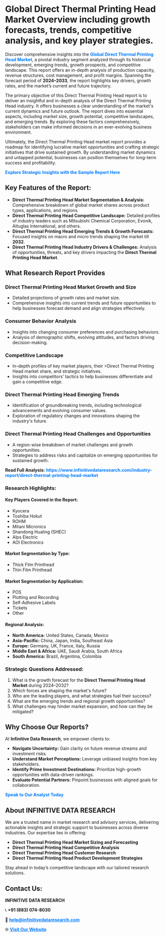 <h1>Global Direct Thermal Printing Head Market Overview including growth forecasts, trends, competitive analysis, and key player strategies.</h1>
<p>
Discover comprehensive insights into the 
<a href="https://www.infinitivedataresearch.com/industry-report/direct-thermal-printing-head-market" rel="dofollow" style="color: #007BFF; text-decoration: none;"><strong>Global Direct Thermal Printing Head Market</strong></a>, a pivotal industry segment analyzed through its historical development, emerging trends, growth prospects, and competitive landscape. This report offers an in-depth analysis of production capacity, revenue structures, cost management, and profit margins. Spanning the forecast period of <strong>2024–2033</strong>, the report highlights key drivers, growth rates, and the market’s current and future trajectory.
</p>
<p>
The primary objective of this Direct Thermal Printing Head report is to deliver an insightful and in-depth analysis of the Direct Thermal Printing Head industry. It offers businesses a clear understanding of the market's current dynamics and future outlook. The report dives into essential aspects, including market size, growth potential, competitive landscapes, and emerging trends. By exploring these factors comprehensively, stakeholders can make informed decisions in an ever-evolving business environment.
</p>
<p>
Ultimately, the Direct Thermal Printing Head market report provides a roadmap for identifying lucrative market opportunities and crafting strategic initiatives that drive sustained growth. By understanding market dynamics and untapped potential, businesses can position themselves for long-term success and profitability.
</p>
<p>
<a href="https://www.infinitivedataresearch.com/request-sample/reportId=107120" style="color: #007BFF; text-decoration: none;"><strong>Explore Strategic Insights with the Sample Report Here</strong></a>
</p>

<h2>Key Features of the Report:</h2>
<ul>
<li><strong>Direct Thermal Printing Head Market Segmentation & Analysis:</strong> Comprehensive breakdown of global market shares across product types, applications, and regions.</li>
<li><strong>Direct Thermal Printing Head Competitive Landscape:</strong> Detailed profiles of industry leaders such as Mitsubishi Chemical Corporation, Evonik, Altuglas International, and others.</li>
<li><strong>Direct Thermal Printing Head Emerging Trends & Growth Forecasts:</strong> Focused insights on macro and micro trends shaping the market till <strong>2032</strong>.</li>
<li><strong>Direct Thermal Printing Head Industry Drivers & Challenges:</strong> Analysis of opportunities, threats, and key drivers impacting the <strong>Direct Thermal Printing Head Market</strong>.</li>
</ul>

<h2>What Research Report Provides</h2>
<h3>Direct Thermal Printing Head Market Growth and Size</h3>
<ul>
<li>Detailed projections of growth rates and market size.</li>
<li>Comprehensive insights into current trends and future opportunities to help businesses forecast demand and align strategies effectively.</li>
</ul>

<h3>Consumer Behavior Analysis</h3>
<ul>
<li>Insights into changing consumer preferences and purchasing behaviors.</li>
<li>Analysis of demographic shifts, evolving attitudes, and factors driving decision-making.</li>
</ul>

<h3>Competitive Landscape</h3>
<ul>
<li>In-depth profiles of key market players, their >Direct Thermal Printing Head market share, and strategic initiatives.</li>
<li>Insights into competitors' tactics to help businesses differentiate and gain a competitive edge.</li>
</ul>

<h3>Direct Thermal Printing Head Emerging Trends</h3>
<ul>
<li>Identification of groundbreaking trends, including technological advancements and evolving consumer values.</li>
<li>Exploration of regulatory changes and innovations shaping the industry's future.</li>
</ul>

<h3>Direct Thermal Printing Head Challenges and Opportunities</h3>
<ul>
<li>A region-wise breakdown of market challenges and growth opportunities.</li>
<li>Strategies to address risks and capitalize on emerging opportunities for sustained growth.</li>
</ul>
<p><strong>Read Full Analysis:</strong> <a href="https://www.infinitivedataresearch.com/industry-report/direct-thermal-printing-head-market" rel="dofollow" style="color: #007BFF; text-decoration: none;"><strong>https://www.infinitivedataresearch.com/industry-report/direct-thermal-printing-head-market</strong></a></p>
<h3>Research Highlights:</h3>
<h4>Key Players Covered in the Report:</h4>
<ul><li>Kyocera</li><li>Toshiba Hokut</li><li>ROHM</li><li>Mitani Micronics</li><li>Shandong Hualing (SHEC)</li><li>Alps Electric</li><li>AOI Electronics</li></ul>
<h4>Market Segmentation by Type:</h4>
<ul><li>Thick Film Printhead</li><li>Thin Film Printhead</li></ul>
<h4>Market Segmentation by Application:</h4>
<ul><li>POS</li><li>Plotting and Recording</li><li>Self-Adhesive Labels</li><li>Tickets</li><li>Other</li></ul>

<h4>Regional Analysis:</h4>
<ul>
<li><strong>North America:</strong> United States, Canada, Mexico</li>
<li><strong>Asia-Pacific:</strong> China, Japan, India, Southeast Asia</li>
<li><strong>Europe:</strong> Germany, UK, France, Italy, Russia</li>
<li><strong>Middle East & Africa:</strong> UAE, Saudi Arabia, South Africa</li>
<li><strong>South America:</strong> Brazil, Argentina, Colombia</li>
</ul>

<h3>Strategic Questions Addressed:</h3>
<ol>
<li>What is the growth forecast for the <strong>Direct Thermal Printing Head Market</strong> during 2024–2032?</li>
<li>Which forces are shaping the market's future?</li>
<li>Who are the leading players, and what strategies fuel their success?</li>
<li>What are the emerging trends and regional growth opportunities?</li>
<li>What challenges may hinder market expansion, and how can they be mitigated?</li>
</ol>

<h2>Why Choose Our Reports?</h2>
<p>At <strong>Infinitive Data Research</strong>, we empower clients to:</p>
<ul>
<li><strong>Navigate Uncertainty:</strong> Gain clarity on future revenue streams and investment risks.</li>
<li><strong>Understand Market Perceptions:</strong> Leverage unbiased insights from key stakeholders.</li>
<li><strong>Identify Prime Investment Destinations:</strong> Prioritize high-growth opportunities with data-driven rankings.</li>
<li><strong>Evaluate Potential Partners:</strong> Pinpoint businesses with aligned goals for collaboration.</li>
</ul>
<p><a href="https://www.infinitivedataresearch.com/industry-report/direct-thermal-printing-head-market" rel="dofollow" style="color: #007BFF; text-decoration: none;"><strong>Speak to Our Analyst Today</strong></a></p>

<h2>About INFINITIVE DATA RESEARCH</h2>
<p>We are a trusted name in market research and advisory services, delivering actionable insights and strategic support to businesses across diverse industries. Our expertise lies in offering:</p>
<ul>
<li><strong>Direct Thermal Printing Head Market Sizing and Forecasting</strong></li>
<li><strong>Direct Thermal Printing Head Competitive Analysis</strong></li>
<li><strong>Direct Thermal Printing Head Customer Research</strong></li>
<li><strong>Direct Thermal Printing Head Product Development Strategies</strong></li>
</ul>
<p>Stay ahead in today’s competitive landscape with our tailored research solutions.</p>

<h2>Contact Us:</h2>
<p><strong>INFINITIVE DATA RESEARCH</strong></p>
<p>📞 <strong>+91 (883) 074-8030</strong></p>
<p>📧 <strong><a href="mailto:help@infinitivedataresearch.com" style="color: #007BFF;">help@infinitivedataresearch.com</a></strong></p>
<p>🌐 <strong><a href="https://www.infinitivedataresearch.com" rel="dofollow" style="color: #007BFF;">Visit Our Website</a></strong></p>